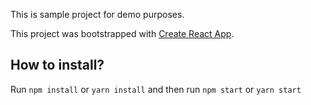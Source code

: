 This is sample project for demo purposes.

This project was bootstrapped with [Create React App](https://github.com/facebookincubator/create-react-app).

## How to install?

Run `npm install` or `yarn install` and then run `npm start` or `yarn start`